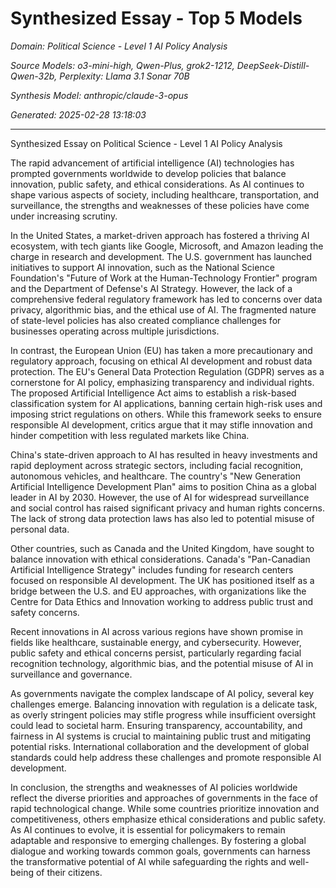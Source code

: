 # Synthesized Essay - Top 5 Models

_Domain: Political Science - Level 1 AI Policy Analysis_

_Source Models: o3-mini-high, Qwen-Plus, grok2-1212, DeepSeek-Distill-Qwen-32b, Perplexity: Llama 3.1 Sonar 70B_

_Synthesis Model: anthropic/claude-3-opus_

_Generated: 2025-02-28 13:18:03_

---

Synthesized Essay on Political Science - Level 1 AI Policy Analysis

The rapid advancement of artificial intelligence (AI) technologies has prompted governments worldwide to develop policies that balance innovation, public safety, and ethical considerations. As AI continues to shape various aspects of society, including healthcare, transportation, and surveillance, the strengths and weaknesses of these policies have come under increasing scrutiny.

In the United States, a market-driven approach has fostered a thriving AI ecosystem, with tech giants like Google, Microsoft, and Amazon leading the charge in research and development. The U.S. government has launched initiatives to support AI innovation, such as the National Science Foundation's "Future of Work at the Human-Technology Frontier" program and the Department of Defense's AI Strategy. However, the lack of a comprehensive federal regulatory framework has led to concerns over data privacy, algorithmic bias, and the ethical use of AI. The fragmented nature of state-level policies has also created compliance challenges for businesses operating across multiple jurisdictions.

In contrast, the European Union (EU) has taken a more precautionary and regulatory approach, focusing on ethical AI development and robust data protection. The EU's General Data Protection Regulation (GDPR) serves as a cornerstone for AI policy, emphasizing transparency and individual rights. The proposed Artificial Intelligence Act aims to establish a risk-based classification system for AI applications, banning certain high-risk uses and imposing strict regulations on others. While this framework seeks to ensure responsible AI development, critics argue that it may stifle innovation and hinder competition with less regulated markets like China.

China's state-driven approach to AI has resulted in heavy investments and rapid deployment across strategic sectors, including facial recognition, autonomous vehicles, and healthcare. The country's "New Generation Artificial Intelligence Development Plan" aims to position China as a global leader in AI by 2030. However, the use of AI for widespread surveillance and social control has raised significant privacy and human rights concerns. The lack of strong data protection laws has also led to potential misuse of personal data.

Other countries, such as Canada and the United Kingdom, have sought to balance innovation with ethical considerations. Canada's "Pan-Canadian Artificial Intelligence Strategy" includes funding for research centers focused on responsible AI development. The UK has positioned itself as a bridge between the U.S. and EU approaches, with organizations like the Centre for Data Ethics and Innovation working to address public trust and safety concerns.

Recent innovations in AI across various regions have shown promise in fields like healthcare, sustainable energy, and cybersecurity. However, public safety and ethical concerns persist, particularly regarding facial recognition technology, algorithmic bias, and the potential misuse of AI in surveillance and governance.

As governments navigate the complex landscape of AI policy, several key challenges emerge. Balancing innovation with regulation is a delicate task, as overly stringent policies may stifle progress while insufficient oversight could lead to societal harm. Ensuring transparency, accountability, and fairness in AI systems is crucial to maintaining public trust and mitigating potential risks. International collaboration and the development of global standards could help address these challenges and promote responsible AI development.

In conclusion, the strengths and weaknesses of AI policies worldwide reflect the diverse priorities and approaches of governments in the face of rapid technological change. While some countries prioritize innovation and competitiveness, others emphasize ethical considerations and public safety. As AI continues to evolve, it is essential for policymakers to remain adaptable and responsive to emerging challenges. By fostering a global dialogue and working towards common goals, governments can harness the transformative potential of AI while safeguarding the rights and well-being of their citizens.